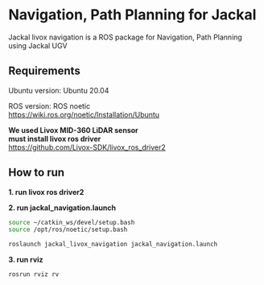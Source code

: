 # Navigation, Path Planning for Jackal
Jackal livox navigation is a ROS package for Navigation, Path Planning using Jackal UGV

## Requirements
Ubuntu version: Ubuntu 20.04  

ROS version: ROS noetic  
https://wiki.ros.org/noetic/Installation/Ubuntu  

**We used Livox MID-360 LiDAR sensor**  
**must install livox ros driver**  
https://github.com/Livox-SDK/livox_ros_driver2

## How to run
**1. run livox ros driver2**

**2. run jackal_navigation.launch**

```bash
source ~/catkin_ws/devel/setup.bash
source /opt/ros/noetic/setup.bash
```
```bash
roslaunch jackal_livox_navigation jackal_navigation.launch
```

**3. run rviz**
```bash
rosrun rviz rv
```
